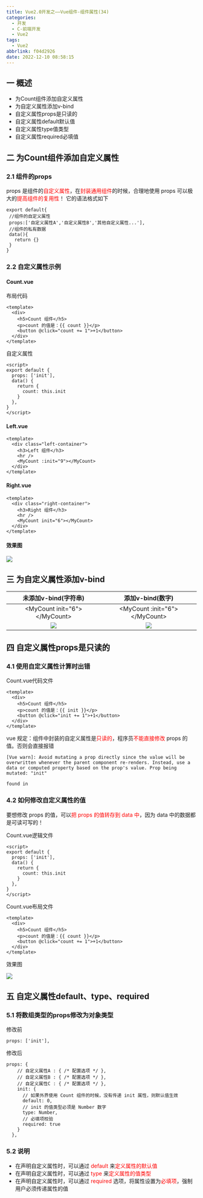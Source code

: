 ```yaml
---
title: Vue2.0开发之——Vue组件-组件属性(34)
categories:
  - 开发
  - C-前端开发
  - Vue2
tags:
  - Vue2
abbrlink: f04d2926
date: 2022-12-10 08:58:15
---
```

## 一 概述

* 为Count组件添加自定义属性
* 为自定义属性添加v-bind
* 自定义属性props是只读的
* 自定义属性default默认值
* 自定义属性type值类型
* 自定义属性required必填值

<!--more-->

## 二 为Count组件添加自定义属性

### 2.1 组件的props

props 是组件的<font color=red>自定义属性</font>，在<font color=red>封装通用组件</font>的时候，合理地使用 props 可以极大的<font color=red>提高组件的复用性</font>！ 它的语法格式如下

```
export default{
 //组件的自定义属性
 props:['自定义属性A','自定义属性B','其他自定义属性...'],
 //组件的私有数据
 data(){
   return {}
 }
}
```

### 2.2 自定义属性示例

#### Count.vue

布局代码

```
<template>
  <div>
    <h5>Count 组件</h5>
    <p>count 的值是：{{ count }}</p>
    <button @click="count += 1">+1</button>
  </div>
</template>
```

自定义属性

```
<script>
export default {
  props: ['init'],
  data() {
    return {
      count: this.init
    }
  },
}
</script>
```

#### Left.vue

```
<template>
  <div class="left-container">
    <h3>Left 组件</h3>
    <hr />
    <MyCount :init="9"></MyCount>
  </div>
</template>
```

#### Right.vue

```
<template>
  <div class="right-container">
    <h3>Right 组件</h3>
    <hr />
    <MyCount init="6"></MyCount>
  </div>
</template>
```

#### 效果图
![][1]

## 三 为自定义属性添加v-bind

|      未添加v-bind(字符串)      |        添加v-bind(数字)         |
| :----------------------------: | :-----------------------------: |
| \<MyCount init="6">\</MyCount> | \<MyCount :init="6">\</MyCount> |
|             ![][2]             |             ![][3]              |

## 四 自定义属性props是只读的

### 4.1 使用自定义属性计算时出错

Count.vue代码文件

```
<template>
  <div>
    <h5>Count 组件</h5>
    <p>count 的值是：{{ init }}</p>
    <button @click="init += 1">+1</button>
  </div>
</template>
```

vue 规定：组件中封装的自定义属性是<font color=red>只读的</font>，程序员<font color=red>不能直接修改</font> props 的值。否则会直接报错

```
[Vue warn]: Avoid mutating a prop directly since the value will be overwritten whenever the parent component re-renders. Instead, use a data or computed property based on the prop's value. Prop being mutated: "init"

found in
```

### 4.2 如何修改自定义属性的值

要想修改 props 的值，可以<font color=red>把 props 的值转存到 data 中</font>，因为 data 中的数据都是可读可写的！

Count.vue逻辑文件

```
<script>
export default {
  props: ['init'],
  data() {
    return {
      count: this.init
    }
  },
}
</script>
```

Count.vue布局文件

```
<template>
  <div>
    <h5>Count 组件</h5>
    <p>count 的值是：{{ count }}</p>
    <button @click="count += 1">+1</button>
  </div>
</template>
```

效果图

![][4]

## 五 自定义属性default、type、required

### 5.1 将数组类型的props修改为对象类型

修改前

```
props: ['init'],
```

修改后

```
props: {
    // 自定义属性A : { /* 配置选项 */ },
    // 自定义属性B : { /* 配置选项 */ },
    // 自定义属性C : { /* 配置选项 */ },
    init: {
      // 如果外界使用 Count 组件的时候，没有传递 init 属性，则默认值生效
      default: 0,
      // init 的值类型必须是 Number 数字
      type: Number,
      // 必填项校验
      required: true
    }
  },
```

### 5.2 说明

* 在声明自定义属性时，可以通过 <font color=red>default </font>来<font color=red>定义属性的默认值</font>
* 在声明自定义属性时，可以通过 <font color=red>type</font> 来<font color=red>定义属性的值类型</font>
* 在声明自定义属性时，可以通过 <font color=red>required</font> 选项，将属性设置为<font color=red>必填项</font>，强制用户必须传递属性的值


[1]:https://cdn.staticaly.com/gh/PGzxc/CDN/master/blog-vue/vue02-34-props-define-preview.png
[2]:https://cdn.staticaly.com/gh/PGzxc/CDN/master/blog-vue/vue02-34-vbing-no-string.png
[3]:https://cdn.staticaly.com/gh/PGzxc/CDN/master/blog-vue/vue02-34-vbing-yes-number.png
[4]:https://cdn.staticaly.com/gh/PGzxc/CDN/master/blog-vue/vue02-34-props-modify-preview.gif